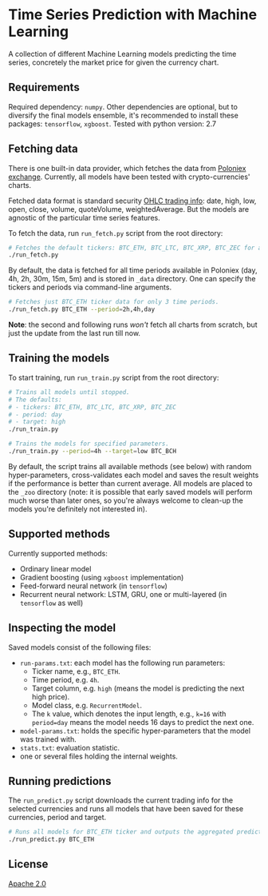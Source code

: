# Time Series Prediction with Machine Learning

A collection of different Machine Learning models predicting the time series, 
concretely the market price for given the currency chart.

Requirements
------------

Required dependency: `numpy`. Other dependencies are optional, but to diversify the final models ensemble, 
it's recommended to install these packages:  `tensorflow`, `xgboost`.
Tested with python version: 2.7

Fetching data
-------------

There is one built-in data provider, which fetches the data from [Poloniex exchange](https://poloniex.com/exchange).
Currently, all models have been tested with crypto-currencies' charts.

Fetched data format is standard security [OHLC trading info](https://en.wikipedia.org/wiki/Open-high-low-close_chart): 
date, high, low, open, close, volume, quoteVolume, weightedAverage.
But the models are agnostic of the particular time series features.

To fetch the data, run `run_fetch.py` script from the root directory:

```sh
# Fetches the default tickers: BTC_ETH, BTC_LTC, BTC_XRP, BTC_ZEC for all time periods.
./run_fetch.py
```

By default, the data is fetched for all time periods available in Poloniex (day, 4h, 2h, 30m, 15m, 5m) 
and is stored in `_data` directory. One can specify the tickers and periods via command-line arguments.

```sh
# Fetches just BTC_ETH ticker data for only 3 time periods.
./run_fetch.py BTC_ETH --period=2h,4h,day
```

**Note**: the second and following runs *won't* fetch all charts from scratch, but just the update from the last run till now.

Training the models
-------------------

To start training, run `run_train.py` script from the root directory:

```sh
# Trains all models until stopped.
# The defaults: 
# - tickers: BTC_ETH, BTC_LTC, BTC_XRP, BTC_ZEC
# - period: day
# - target: high
./run_train.py

# Trains the models for specified parameters.
./run_train.py --period=4h --target=low BTC_BCH
```

By default, the script trains all available methods (see below) with random hyper-parameters, cross-validates each model and
saves the result weights if the performance is better than current average. All models are placed to the `_zoo` directory
(note: it is possible that early saved models will perform much worse than later ones, so 
you're always welcome to clean-up the models you're definitely not interested in).

Supported methods
-------------------

Currently supported methods:
- Ordinary linear model
- Gradient boosting (using `xgboost` implementation)
- Feed-forward neural network (in `tensorflow`)
- Recurrent neural network: LSTM, GRU, one or multi-layered (in `tensorflow` as well)

Inspecting the model
--------------------

Saved models consist of the following files:
 - `run-params.txt`: each model has the following run parameters:
    - Ticker name, e.g., `BTC_ETH`.
    - Time period, e.g. `4h`.
    - Target column, e.g. `high` (means the model is predicting the next high price).
    - Model class, e.g. `RecurrentModel`.
    - The `k` value, which denotes the input length, 
      e.g., `k=16` with `period=day` means the model needs 16 days to predict the next one.
 - `model-params.txt`: holds the specific hyper-parameters that the model was trained with.
 - `stats.txt`: evaluation statistic.
 - one or several files holding the internal weights.

Running predictions
-------------------

The `run_predict.py` script downloads the current trading info for the selected currencies and runs all models that 
have been saved for these currencies, period and target.

```sh
# Runs all models for BTC_ETH ticker and outputs the aggregated prediction.
./run_predict.py BTC_ETH
```

License
-------

[Apache 2.0](LICENSE)
